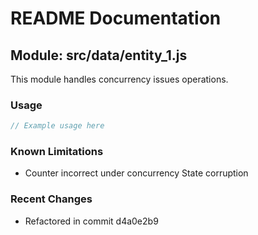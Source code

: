 # README Documentation

## Module: src/data/entity_1.js

This module handles concurrency issues operations.

### Usage

```javascript
// Example usage here
```

### Known Limitations

- Counter incorrect under concurrency State corruption

### Recent Changes

- Refactored in commit d4a0e2b9
